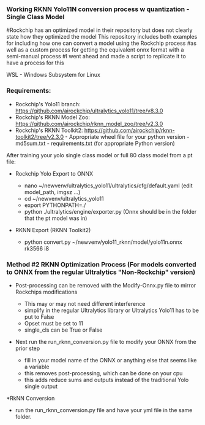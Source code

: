 ### Working RKNN Yolo11N conversion process w quantization - Single Class Model
#Rockchip has an optimized model in their repository but does not clearly state how they optimized the model
This repository includes both examples for including how one can convert a model using the Rockchip process
#as well as a custom process for getting the equivalent onnx format with a semi-manual process
#I went ahead and made a script to replicate it to have a process for this

WSL - Windows Subsystem for Linux
### Requirements:
* Rockchip's Yolo11 branch: https://github.com/airockchip/ultralytics_yolo11/tree/v8.3.0
* Rockchip's RKNN Model Zoo: https://github.com/airockchip/rknn_model_zoo/tree/v2.3.0
* Rockchip's RKNN Toolkit2: https://github.com/airockchip/rknn-toolkit2/tree/v2.3.0
      - Appropriate wheel file for your python version
      - md5sum.txt
      - requirements.txt (for appropriate Python version)

After training your yolo single class model or full 80 class model from a pt file:
* Rockchip Yolo Export to ONNX
    - nano ~/newvenv/ultralytics_yolo11/ultralytics/cfg/default.yaml (edit model_path, imgsz ...)
    - cd ~/newvenv/ultralytics_yolo11
    - export PYTHONPATH=./
    - python ./ultralytics/engine/exporter.py (Onnx should be in the folder that the pt model was in)
 
* RKNN Export (RKNN Toolkit2)
    - python convert.py ~/newvenv/yolo11_rknn/model/yolo11n.onnx rk3566 i8



### Method #2  RKNN Optimization Process (For models converted to ONNX from the regular Ultralytics "Non-Rockchip" version)
* Post-processing can be removed with the Modify-Onnx.py file to mirror Rockchips modifications
    - This may or may not need different interference
    - simplify in the regular Ultralytics library or Ultralytics Yolo11 has to be put to False
    - Opset must be set to 11
    - single_cls can be True or False

* Next run the run_rknn_conversion.py file to modify your ONNX from the prior step
    - fill in your model name of the ONNX or anything else that seems like a variable
    - this removes post-processing, which can be done on your cpu
    - this adds reduce sums and outputs instead of the traditional Yolo single output

 *RkNN Conversion
   - run the run_rknn_conversion.py file and have your yml file in the same folder.
